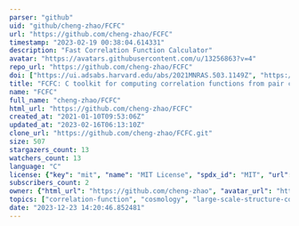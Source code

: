 ```yaml
---
parser: "github"
uid: "github/cheng-zhao/FCFC"
url: "https://github.com/cheng-zhao/FCFC"
timestamp: "2023-02-19 00:38:04.614331"
description: "Fast Correlation Function Calculator"
avatar: "https://avatars.githubusercontent.com/u/13256863?v=4"
repo_url: "https://github.com/cheng-zhao/FCFC"
doi: ["https://ui.adsabs.harvard.edu/abs/2021MNRAS.503.1149Z", "https://ui.adsabs.harvard.edu/abs/2023arXiv230112557Z", "https://ui.adsabs.harvard.edu/abs/2023ascl.soft02015Z/abstract"]
title: "FCFC: C toolkit for computing correlation functions from pair counts"
name: "FCFC"
full_name: "cheng-zhao/FCFC"
html_url: "https://github.com/cheng-zhao/FCFC"
created_at: "2021-01-10T09:53:06Z"
updated_at: "2023-02-16T06:13:10Z"
clone_url: "https://github.com/cheng-zhao/FCFC.git"
size: 507
stargazers_count: 13
watchers_count: 13
language: "C"
license: {"key": "mit", "name": "MIT License", "spdx_id": "MIT", "url": "https://api.github.com/licenses/mit", "node_id": "MDc6TGljZW5zZTEz"}
subscribers_count: 2
owner: {"html_url": "https://github.com/cheng-zhao", "avatar_url": "https://avatars.githubusercontent.com/u/13256863?v=4", "login": "cheng-zhao", "type": "User"}
topics: ["correlation-function", "cosmology", "large-scale-structure-cosmology", "galaxy-clustering", "pair-counting", "radial-distribution-function", "pair-correlation-function"]
date: "2023-12-23 14:20:46.852481"
---
```

